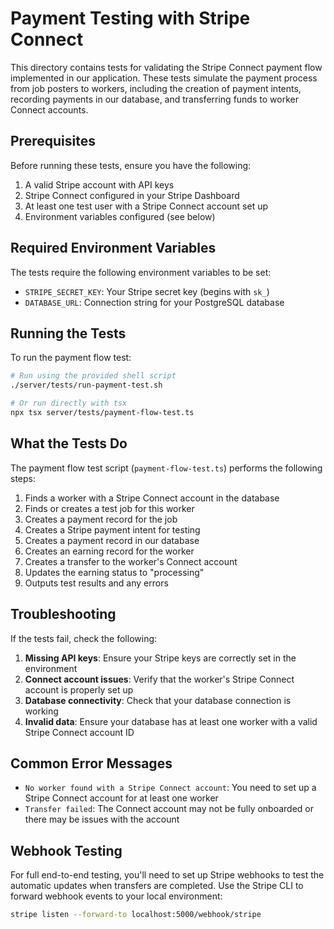 # Payment Testing with Stripe Connect

This directory contains tests for validating the Stripe Connect payment flow implemented in our application. These tests simulate the payment process from job posters to workers, including the creation of payment intents, recording payments in our database, and transferring funds to worker Connect accounts.

## Prerequisites

Before running these tests, ensure you have the following:

1. A valid Stripe account with API keys
2. Stripe Connect configured in your Stripe Dashboard
3. At least one test user with a Stripe Connect account set up
4. Environment variables configured (see below)

## Required Environment Variables

The tests require the following environment variables to be set:

- `STRIPE_SECRET_KEY`: Your Stripe secret key (begins with `sk_`)
- `DATABASE_URL`: Connection string for your PostgreSQL database

## Running the Tests

To run the payment flow test:

```bash
# Run using the provided shell script
./server/tests/run-payment-test.sh

# Or run directly with tsx
npx tsx server/tests/payment-flow-test.ts
```

## What the Tests Do

The payment flow test script (`payment-flow-test.ts`) performs the following steps:

1. Finds a worker with a Stripe Connect account in the database
2. Finds or creates a test job for this worker
3. Creates a payment record for the job
4. Creates a Stripe payment intent for testing
5. Creates a payment record in our database
6. Creates an earning record for the worker
7. Creates a transfer to the worker's Connect account
8. Updates the earning status to "processing"
9. Outputs test results and any errors

## Troubleshooting

If the tests fail, check the following:

1. **Missing API keys**: Ensure your Stripe keys are correctly set in the environment
2. **Connect account issues**: Verify that the worker's Stripe Connect account is properly set up
3. **Database connectivity**: Check that your database connection is working
4. **Invalid data**: Ensure your database has at least one worker with a valid Stripe Connect account ID

## Common Error Messages

- `No worker found with a Stripe Connect account`: You need to set up a Stripe Connect account for at least one worker
- `Transfer failed`: The Connect account may not be fully onboarded or there may be issues with the account

## Webhook Testing

For full end-to-end testing, you'll need to set up Stripe webhooks to test the automatic updates when transfers are completed. Use the Stripe CLI to forward webhook events to your local environment:

```bash
stripe listen --forward-to localhost:5000/webhook/stripe
```